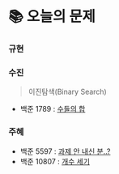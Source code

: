  # 📚 오늘의 문제
### 규현

### 수진
> 이진탐색(Binary Search)
- 백준 1789 : [수들의 합](https://www.acmicpc.net/problem/1789)
### 주혜
- 백준 5597 : [과제 안 내신 분..?](https://www.acmicpc.net/problem/5597)
- 백준 10807 : [개수 세기](https://www.acmicpc.net/problem/10807)
